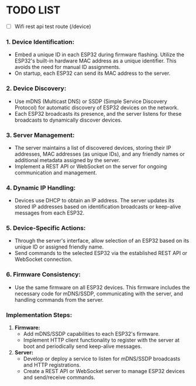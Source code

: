 # TODO LIST

- [ ] Wifi rest api test route (/device)

### 1. **Device Identification:**

- Embed a unique ID in each ESP32 during firmware flashing. Utilize the ESP32's built-in hardware MAC address as a unique identifier. This avoids the need for manual ID assignments.
- On startup, each ESP32 can send its MAC address to the server.

### 2. **Device Discovery:**

- Use mDNS (Multicast DNS) or SSDP (Simple Service Discovery Protocol) for automatic discovery of ESP32 devices on the network.
- Each ESP32 broadcasts its presence, and the server listens for these broadcasts to dynamically discover devices.

### 3. **Server Management:**

- The server maintains a list of discovered devices, storing their IP addresses, MAC addresses (as unique IDs), and any friendly names or additional metadata assigned by the server.
- Implement a REST API or WebSocket on the server for ongoing communication and management.

### 4. **Dynamic IP Handling:**

- Devices use DHCP to obtain an IP address. The server updates its stored IP addresses based on identification broadcasts or keep-alive messages from each ESP32.

### 5. **Device-Specific Actions:**

- Through the server's interface, allow selection of an ESP32 based on its unique ID or assigned friendly name.
- Send commands to the selected ESP32 via the established REST API or WebSocket connection.

### 6. **Firmware Consistency:**

- Use the same firmware on all ESP32 devices. This firmware includes the necessary code for mDNS/SSDP, communicating with the server, and handling commands from the server.

### Implementation Steps:

1. **Firmware:**
   - Add mDNS/SSDP capabilities to each ESP32's firmware.
   - Implement HTTP client functionality to register with the server at boot and periodically send keep-alive messages.
2. **Server:**
   - Develop or deploy a service to listen for mDNS/SSDP broadcasts and HTTP registrations.
   - Create a REST API or WebSocket server to manage ESP32 devices and send/receive commands.
